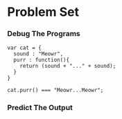 # Problem Set

### Debug The Programs

```
var cat = {
  sound : "Meowr",
  purr : function(){
    return (sound + "..." + sound);
  }
}

cat.purr() === "Meowr...Meowr";
```

### Predict The Output
